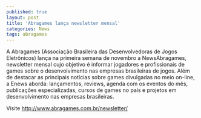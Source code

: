 ```yaml
---
published: true
layout: post
title: 'Abragames lança newsletter mensal'
categories: News
tags: abragames
---
```

A Abragames (Associa&ccedil;&atilde;o Brasileira das Desenvolvedoras de Jogos Eletr&ocirc;nicos) lan&ccedil;a na primeira semana de novembro a NewsAbragames, newsletter mensal cujo objetivo &eacute; informar jogadores e profissionais de games sobre o desenvolvimento nas empresas brasileiras de jogos. Al&eacute;m de destacar as principais not&iacute;cias sobre games divulgadas no meio on-line, a Enews aborda: lan&ccedil;amentos, reviews, agenda com os eventos do m&ecirc;s, publica&ccedil;&otilde;es especializadas, cursos de games no pa&iacute;s e projetos em desenvolvimento nas empresas brasileiras.

Visite <a href="http://www.abragames.com.br/newsletter/">http://www.abragames.com.br/newsletter/</a>

